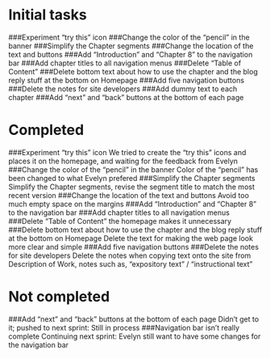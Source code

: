 ﻿# Initial tasks
###Experiment “try this” icon
###Change the color of the “pencil” in the banner
###Simplify the Chapter segments
###Change the location of the text and buttons
###Add “Introduction” and “Chapter 8” to the navigation bar 
###Add chapter titles to all navigation menus
###Delete “Table of Content”
###Delete bottom text about how to use the chapter and the blog reply stuff at the bottom on Homepage
###Add five navigation buttons
###Delete the notes for site developers
###Add dummy text to each chapter
###Add “next” and “back” buttons at the bottom of each page

# Completed
###Experiment “try this” icon
We tried to create the “try this” icons and places it on the homepage, and waiting for the feedback from Evelyn
###Change the color of the “pencil” in the banner
Color of the “pencil” has been changed to what Evelyn prefered
###Simplify the Chapter segments
Simplify the Chapter segments, revise the segment title to match the most recent version
###Change the location of the text and buttons
Avoid too much empty space on the margins
###Add “Introduction” and “Chapter 8” to the navigation bar 
###Add chapter titles to all navigation menus
###Delete “Table of Content”
the homepage makes it unnecessary
###Delete bottom text about how to use the chapter and the blog reply stuff at the bottom on Homepage
Delete the text for making the web page look more clear and simple
###Add five navigation buttons
###Delete the notes for site developers
Delete the notes when copying text onto the site from Description of Work, notes such as, “expository text” / “instructional text”

# Not completed
###Add “next” and “back” buttons at the bottom of each page
Didn’t get to it; pushed to next sprint: Still in process
###Navigation bar isn’t really complete
Continuing next sprint: Evelyn still want to have some changes for the navigation bar
